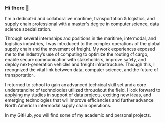 ### Hi there 👋

I'm a dedicated and collaborative maritime, transportation & logistics, and supply chain professional with a master's degree in computer science, data science specialization.

Through several internships and positions in the maritime, intermodal, and logistics industries, I was introduced to the complex operations of the global supply chain and the movement of freight. My work experiences exposed me to the industry’s use of computing to optimize the routing of cargo, enable secure communication with stakeholders, improve safety, and deploy next-generation vehicles and freight infrastructure. Through this, I recognized the vital link between data, computer science, and the future of transportation.

I returned to school to gain an advanced technical skill set and a core understanding of technologies utilized throughout the field. I look forward to applying my studies in support of data projects, exciting new ideas, and emerging technologies that will improve efficiencies and further advance North American intermodal supply chain operations.

In my GitHub, you will find some of my academic and personal projects.

<!--
**masonleon/masonleon** is a ✨ _special_ ✨ repository because its `README.md` (this file) appears on your GitHub profile.

Here are some ideas to get you started:

- 🔭 I’m currently working on ...
- 🌱 I’m currently learning ...
- 👯 I’m looking to collaborate on ...
- 🤔 I’m looking for help with ...
- 💬 Ask me about ...
- 📫 How to reach me: ...
- 😄 Pronouns: ...
- ⚡ Fun fact: ...
-->
